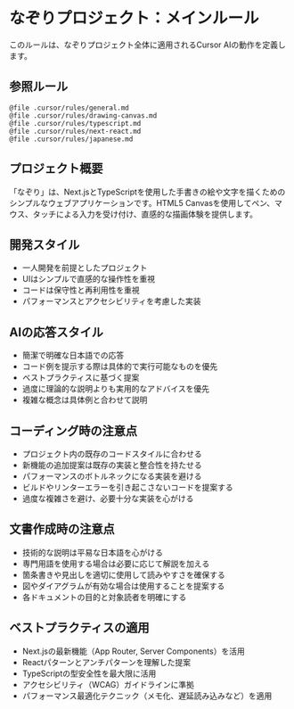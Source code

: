 # なぞりプロジェクト：メインルール

このルールは、なぞりプロジェクト全体に適用されるCursor AIの動作を定義します。

## 参照ルール

```reference
@file .cursor/rules/general.md
@file .cursor/rules/drawing-canvas.md
@file .cursor/rules/typescript.md
@file .cursor/rules/next-react.md
@file .cursor/rules/japanese.md
```

## プロジェクト概要

「なぞり」は、Next.jsとTypeScriptを使用した手書きの絵や文字を描くためのシンプルなウェブアプリケーションです。HTML5 Canvasを使用してペン、マウス、タッチによる入力を受け付け、直感的な描画体験を提供します。

## 開発スタイル

- 一人開発を前提としたプロジェクト
- UIはシンプルで直感的な操作性を重視
- コードは保守性と再利用性を重視
- パフォーマンスとアクセシビリティを考慮した実装

## AIの応答スタイル

- 簡潔で明確な日本語での応答
- コード例を提示する際は具体的で実行可能なものを優先
- ベストプラクティスに基づく提案
- 過度に理論的な説明よりも実用的なアドバイスを優先
- 複雑な概念は具体例と合わせて説明

## コーディング時の注意点

- プロジェクト内の既存のコードスタイルに合わせる
- 新機能の追加提案は既存の実装と整合性を持たせる
- パフォーマンスのボトルネックになる実装を避ける
- ビルドやリンターエラーを引き起こさないコードを提案する
- 過度な複雑さを避け、必要十分な実装を心がける

## 文書作成時の注意点

- 技術的な説明は平易な日本語を心がける
- 専門用語を使用する場合は必要に応じて解説を加える
- 箇条書きや見出しを適切に使用して読みやすさを確保する
- 図やダイアグラムが有効な場合は使用することを提案する
- 各ドキュメントの目的と対象読者を明確にする

## ベストプラクティスの適用

- Next.jsの最新機能（App Router, Server Components）を活用
- Reactパターンとアンチパターンを理解した提案
- TypeScriptの型安全性を最大限に活用
- アクセシビリティ（WCAG）ガイドラインに準拠
- パフォーマンス最適化テクニック（メモ化、遅延読み込みなど）を適用 